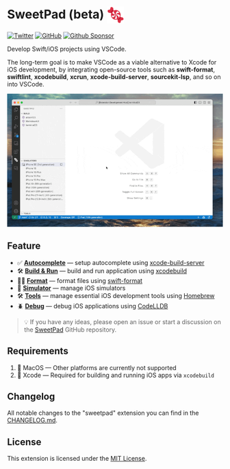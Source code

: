 # SweetPad (beta) <img valign="middle" alt="SweetPad logo" width="40" src="./images/logo.png" />

<!-- [![Discord](https://img.shields.io/badge/SweetPad-Discord-blue?logo=discord&logoColor=white&link=https%3A%2F%2Fdiscord.gg%2FXZwRtQ5dew)](https://discord.gg/XZwRtQ5dew) -->

[![Twitter](https://img.shields.io/twitter/follow/sweetpad_dev?style=social&logo=twitter)](https://twitter.com/sweetpad_dev)
[![GitHub](https://img.shields.io/github/stars/sweetpad-dev/sweetpad?style=social)](https://github.com/sweetpad-dev/sweetpad)
[![Github Sponsor](https://img.shields.io/github/sponsors/sweetpad-dev)](https://github.com/sponsors/sweetpad-dev)

Develop Swift/iOS projects using VSCode.

The long-term goal is to make VSCode as a viable alternative to Xcode for iOS development, by integrating open-source
tools such as **swift-format**, **swiftlint**, **xcodebuild**, **xcrun**, **xcode-build-server**, **sourcekit-lsp**, and
so on into VSCode.

![iOS simulator](./docs/images/build-demo.gif)

## Feature

- ✅ **[Autocomplete](./docs/wiki/autocomplete.md)** — setup autocomplete using
  [xcode-build-server](https://github.com/SolaWing/xcode-build-server)
- 🛠️ **[Build & Run](./docs/wiki/build.md)** — build and run application using
  [xcodebuild](https://developer.apple.com/library/archive/technotes/tn2339/_index.html)
- 💅🏼 **[Format](./docs/wiki/format.md)** — format files using [swift-format](https://github.com/apple/swift-format)
- 📱 **[Simulator](./docs/wiki/simulator.md)** — manage iOS simulators
- 🛠️ **[Tools](./docs/wiki/tools.md)** — manage essential iOS development tools using [Homebrew](https://brew.sh/)
- 🪲 **[Debug](./docs/wiki/debug.md)** — debug iOS applications using
  [CodeLLDB](https://marketplace.visualstudio.com/items?itemName=vadimcn.vscode-lldb)

> 💡 If you have any ideas, please open an issue or start a discussion on the
> [SweetPad](https://github.com/sweetpad-dev/sweetpad) GitHub repository.

## Requirements

1. 🍏 MacOS — Other platforms are currently not supported
2. 📱 Xcode — Required for building and running iOS apps via `xcodebuild`

## Changelog

All notable changes to the "sweetpad" extension you can find in the [CHANGELOG.md](./CHANGELOG.md).

## License

This extension is licensed under the [MIT License](./LICENSE.md).
